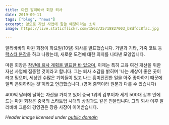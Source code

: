 ```yaml
---
title: 마윈 알리바바 회장 퇴사
date: 2019-09-11
tags: ["blog", "news"]
excerpt: 앞으로 자선 사업에 힘쓸 예정이라는 소식
image: https://live.staticflickr.com/1562/25718827003_b8dfdc8fac.jpg

---
```

알리바바의 마윈 회장이 화요일(10일) 퇴사를 발표했습니다. 가발과 기타, 가죽 코트 등 [락스타 분장](https://www.reuters.com/article/us-alibaba-jackma/alibaba-set-for-big-challenge-as-flamboyant-chairman-ma-departs-idUSKCN1VU0VY)을 하고 나왔는데, 새로운 도전에 대한 의지를 나타낸 모양입니다.


마윈 회장은 [작년에 퇴사 계획을 발표한 바 있으며](https://www.cnet.com/news/alibaba-co-founder-jack-ma-will-step-down-next-year/), 이제는 특히 교육 여건 개선을 위한 자선 사업에 집중할 것이라고 합니다. 그는 퇴사 소감을 밝히며 '나는 세상이 좋은 곳이라고 믿으며, 세상엔 수많은 기회들이 있고 나는 흥미진진한 일을 아주 좋아하기 때문에 일찍 은퇴하려는 것'이라고 언급했습니다. (영어 중역이라 원문과 다를 수 있습니다)


400억 달러에 달하는 자산을 가지고 있어 중국 1위의 갑부이자 세계 500대 갑부 안에 드는 마윈 회장은 중국의 스타트업 시대의 상징과도 같은 인물입니다. 그의 퇴사 이후 알리바바 그룹의 경영권은 장용 사장이 이어받습니다.


*Header image licensed under [public domain](https://www.flickr.com/photos/141773709@N08/25718827003)*